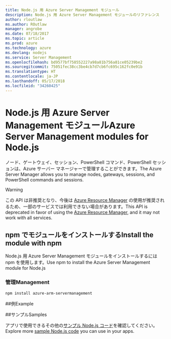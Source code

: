 ```yaml
---
title: Node.js 用 Azure Server Management モジュール
description: Node.js 用 Azure Server Management モジュールのリファレンス
author: rloutlaw
ms.author: ROutlaw
manager: angrobe
ms.date: 07/18/2017
ms.topic: article
ms.prod: azure
ms.technology: azure
ms.devlang: nodejs
ms.service: Server Management
ms.openlocfilehash: bd9577bf758552227a98a81b756a81ce05239be2
ms.sourcegitcommit: 75051fec38cc3be4cb7d7cb6fc695c162fc0e91b
ms.translationtype: HT
ms.contentlocale: ja-JP
ms.lasthandoff: 05/17/2018
ms.locfileid: "34260425"
---
```

# <a name="azure-server-management-modules-for-nodejs"></a><span data-ttu-id="3807f-103">Node.js 用 Azure Server Management モジュール</span><span class="sxs-lookup"><span data-stu-id="3807f-103">Azure Server Management modules for Node.js</span></span>

<span data-ttu-id="3807f-104">ノード、ゲートウェイ、セッション、PowerShell コマンド、PowerShell セッションは、Azure サーバー マネージャーで管理することができます。</span><span class="sxs-lookup"><span data-stu-id="3807f-104">The Azure Server Manager allows you to manage nodes, gateways, sessions, and PowerShell commands and sessions.</span></span>

> [!WARNING]
> <span data-ttu-id="3807f-105">この API は非推奨となり、今後は [Azure Resource Manager](/javascript/api/overview/azure/resources) の使用が推奨されるため、一部のサービスでは利用できない場合があります。</span><span class="sxs-lookup"><span data-stu-id="3807f-105">This API is deprecated in favor of using the [Azure Resource Manager](/javascript/api/overview/azure/resources), and it may not work with all services.</span></span>

## <a name="install-the-module-with-npm"></a><span data-ttu-id="3807f-106">npm でモジュールをインストールする</span><span class="sxs-lookup"><span data-stu-id="3807f-106">Install the module with npm</span></span>

<span data-ttu-id="3807f-107">Node.js 用 Azure Server Management モジュールをインストールするには npm を使用します。</span><span class="sxs-lookup"><span data-stu-id="3807f-107">Use npm to install the Azure Server Management module for Node.js</span></span>

### <a name="management"></a><span data-ttu-id="3807f-108">管理</span><span class="sxs-lookup"><span data-stu-id="3807f-108">Management</span></span>

```bash
npm install azure-arm-servermanagement
```

##<a name="example"></a><span data-ttu-id="3807f-109">例</span><span class="sxs-lookup"><span data-stu-id="3807f-109">Example</span></span>

##<a name="samples"></a><span data-ttu-id="3807f-110">サンプル</span><span class="sxs-lookup"><span data-stu-id="3807f-110">Samples</span></span>

<span data-ttu-id="3807f-111">アプリで使用できるその他の[サンプル Node.js コード](https://azure.microsoft.com/resources/samples/?platform=nodejs)を確認してください。</span><span class="sxs-lookup"><span data-stu-id="3807f-111">Explore more [sample Node.js code](https://azure.microsoft.com/resources/samples/?platform=nodejs) you can use in your apps.</span></span>